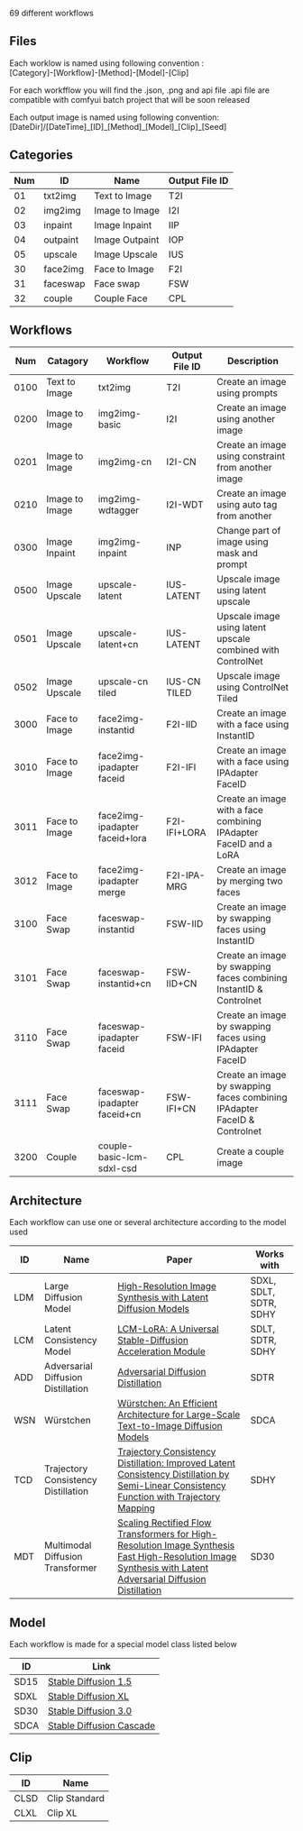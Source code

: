 69 different workflows 

## Files
Each worklow is named using following convention :<br>
\[Category\]-\[Workflow\]-\[Method\]-\[Model\]-\[Clip\]

For each workfflow you will find the .json, .png and api file
.api file are compatible with comfyui batch project that will be soon released

Each output image is named using following convention: <br>
\[DateDir\]/\[DateTime\]\_\[ID\]\_\[Method\]\_\[Model\]\_\[Clip\]\_\[Seed\]

## Categories
Num | ID | Name | Output File ID |
--- | --- | --- | --- |
01 | txt2img | Text to Image | T2I |
02 | img2img | Image to Image | I2I |
03 | inpaint | Image Inpaint | IIP |
04 | outpaint | Image Outpaint | IOP |
05 | upscale | Image Upscale | IUS |
30 | face2img | Face to Image | F2I |
31 | faceswap | Face swap | FSW |
32 | couple | Couple Face | CPL |

## Workflows
Num | Catagory | Workflow | Output File ID | Description |
--- | --- | --- |  --- |   --- |
0100 | Text to Image | txt2img | T2I | Create an image using prompts |
0200 | Image to Image | img2img-basic | I2I | Create an image using another image |
0201 | Image to Image | img2img-cn | I2I-CN | Create an image using constraint from another image|
0210 | Image to Image | img2img-wdtagger | I2I-WDT | Create an image using auto tag from another |
0300 | Image Inpaint | img2img-inpaint | INP | Change part of image using mask and prompt |
0500 | Image Upscale | upscale-latent | IUS-LATENT | Upscale image using latent upscale |
0501 | Image Upscale | upscale-latent+cn | IUS-LATENT | Upscale image using latent upscale combined with ControlNet |
0502 | Image Upscale | upscale-cn tiled | IUS-CN TILED | Upscale image using ControlNet Tiled |
3000 | Face to Image | face2img-instantid | F2I-IID |  Create an image with a face using InstantID |
3010 | Face to Image | face2img-ipadapter faceid | F2I-IFI| Create an image with a face using IPAdapter FaceID |
3011 | Face to Image | face2img-ipadapter faceid+lora | F2I-IFI+LORA | Create an image with a face combining IPAdapter FaceID and a LoRA |
3012 | Face to Image | face2img-ipadapter merge | F2I-IPA-MRG | Create an image by merging two faces |
3100 | Face Swap | faceswap-instantid  | FSW-IID |  Create an image by swapping faces using InstantID |
3101 | Face Swap | faceswap-instantid+cn | FSW-IID+CN | Create an image by swapping faces combining InstantID & Controlnet |
3110 | Face Swap | faceswap-ipadapter faceid  | FSW-IFI |  Create an image by swapping faces using IPAdapter FaceID |
3111 | Face Swap | faceswap-ipadapter faceid+cn | FSW-IFI+CN |  Create an image by swapping faces combining IPAdapter FaceID & Controlnet |
3200 | Couple | couple-basic-lcm-sdxl-csd | CPL | Create a couple image |

## Architecture
Each workflow can use one or several architecture according to the model used

ID | Name | Paper | Works with |
--- | --- | --- | --- |
LDM | Large Diffusion Model | [High-Resolution Image Synthesis with Latent Diffusion Models](https://arxiv.org/abs/2112.10752) | SDXL, SDLT, SDTR, SDHY|
LCM | Latent Consistency Model | [LCM-LoRA: A Universal Stable-Diffusion Acceleration Module](https://arxiv.org/abs/2311.05556)  | SDLT, SDTR,  SDHY |
ADD | Adversarial Diffusion Distillation | [Adversarial Diffusion Distillation](https://arxiv.org/abs/2311.17042) | SDTR |
WSN | Würstchen | [Würstchen: An Efficient Architecture for Large-Scale Text-to-Image Diffusion Models](https://openreview.net/forum?id=gU58d5QeGv) | SDCA |
TCD | Trajectory Consistency Distillation | [Trajectory Consistency Distillation: Improved Latent Consistency Distillation by Semi-Linear Consistency Function with Trajectory Mapping](https://arxiv.org/abs/2402.19159)| SDHY |
MDT | Multimodal Diffusion Transformer | [Scaling Rectified Flow Transformers for High-Resolution Image Synthesis](https://arxiv.org/abs/2403.03206) <br> [Fast High-Resolution Image Synthesis with Latent Adversarial Diffusion Distillation](https://arxiv.org/abs/2403.12015)| SD30 |

## Model
Each workflow is made for a special model class listed below

ID | Link |
--- | --- |
SD15 | [Stable Diffusion 1.5](https://huggingface.co/runwayml/stable-diffusion-v1-5) |
SDXL | [Stable Diffusion XL](https://stability.ai/news/stability-ai-sdxl-turbo) |
SD30 | [Stable Diffusion 3.0](https://stability.ai/news/stable-diffusion-3-medium)|
SDCA | [Stable Diffusion Cascade](https://github.com/Stability-AI/StableCascade) |

## Clip
ID | Name |
--- | --- |
CLSD | Clip Standard |
CLXL | Clip XL |
